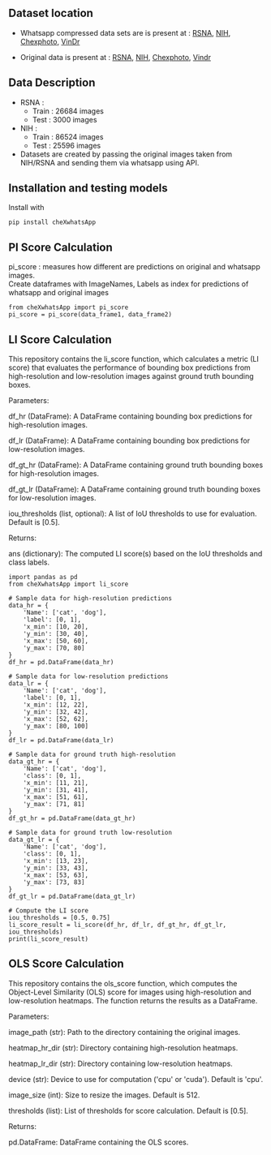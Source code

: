 ## Dataset location
* Whatsapp compressed data sets are is present at :
[RSNA](https://zenodo.org/records/11632392), [NIH](https://zenodo.org/records/11569375), [Chexphoto](), [VinDr]()  
   
* Original data is present at : 
[RSNA](https://www.kaggle.com/c/rsna-pneumonia-detection-challenge/data), 
[NIH](https://nihcc.app.box.com/v/ChestXray-NIHCC), [Chexphoto](http://download.cs.stanford.edu/deep/CheXphoto-v1.0-split/CheXphoto-v1.0-split.txt), [Vindr](https://www.kaggle.com/c/vinbigdata-chest-xray-abnormalities-detection/data)


## Data Description
* RSNA : 
    - Train : 26684 images
    - Test  : 3000  images
* NIH : 
    - Train : 86524 images
    - Test  : 25596 images
* Datasets are created by passing the original images taken from NIH/RSNA and sending them via whatsapp using API. 

## Installation and testing models

Install with 
```
pip install cheXwhatsApp
```
## PI Score Calculation
pi_score : measures how different are predictions on original and whatsapp images.   
Create dataframes with ImageNames, Labels as index for predictions of whatsapp and original images
```
from cheXwhatsApp import pi_score
pi_score = pi_score(data_frame1, data_frame2)
```

## LI Score Calculation
This repository contains the li_score function, which calculates a metric (LI score) that evaluates the performance of bounding box predictions from high-resolution and low-resolution images against ground truth bounding boxes.

Parameters:

df_hr (DataFrame): A DataFrame containing bounding box predictions for high-resolution images.

df_lr (DataFrame): A DataFrame containing bounding box predictions for low-resolution images.

df_gt_hr (DataFrame): A DataFrame containing ground truth bounding boxes for high-resolution images.

df_gt_lr (DataFrame): A DataFrame containing ground truth bounding boxes for low-resolution images.

iou_thresholds (list, optional): A list of IoU thresholds to use for evaluation. Default is [0.5].

Returns:

ans (dictionary): The computed LI score(s) based on the IoU thresholds and class labels.

```
import pandas as pd
from cheXwhatsApp import li_score

# Sample data for high-resolution predictions
data_hr = {
    'Name': ['cat', 'dog'],
    'label': [0, 1],
    'x_min': [10, 20],
    'y_min': [30, 40],
    'x_max': [50, 60],
    'y_max': [70, 80]
}
df_hr = pd.DataFrame(data_hr)

# Sample data for low-resolution predictions
data_lr = {
    'Name': ['cat', 'dog'],
    'label': [0, 1],
    'x_min': [12, 22],
    'y_min': [32, 42],
    'x_max': [52, 62],
    'y_max': [80, 100]
}
df_lr = pd.DataFrame(data_lr)

# Sample data for ground truth high-resolution
data_gt_hr = {
    'Name': ['cat', 'dog'],
    'class': [0, 1],
    'x_min': [11, 21],
    'y_min': [31, 41],
    'x_max': [51, 61],
    'y_max': [71, 81]
}
df_gt_hr = pd.DataFrame(data_gt_hr)

# Sample data for ground truth low-resolution
data_gt_lr = {
    'Name': ['cat', 'dog'],
    'class': [0, 1],
    'x_min': [13, 23],
    'y_min': [33, 43],
    'x_max': [53, 63],
    'y_max': [73, 83]
}
df_gt_lr = pd.DataFrame(data_gt_lr)

# Compute the LI score
iou_thresholds = [0.5, 0.75]
li_score_result = li_score(df_hr, df_lr, df_gt_hr, df_gt_lr, iou_thresholds)
print(li_score_result)

```

## OLS Score Calculation
This repository contains the ols_score function, which computes the Object-Level Similarity (OLS) score for images using high-resolution and low-resolution heatmaps. The function returns the results as a DataFrame.

Parameters:

image_path (str): Path to the directory containing the original images.

heatmap_hr_dir (str): Directory containing high-resolution heatmaps.

heatmap_lr_dir (str): Directory containing low-resolution heatmaps.

device (str): Device to use for computation ('cpu' or 'cuda'). Default is 'cpu'.

image_size (int): Size to resize the images. Default is 512.

thresholds (list): List of thresholds for score calculation. Default is [0.5].

Returns:

pd.DataFrame: DataFrame containing the OLS scores.





